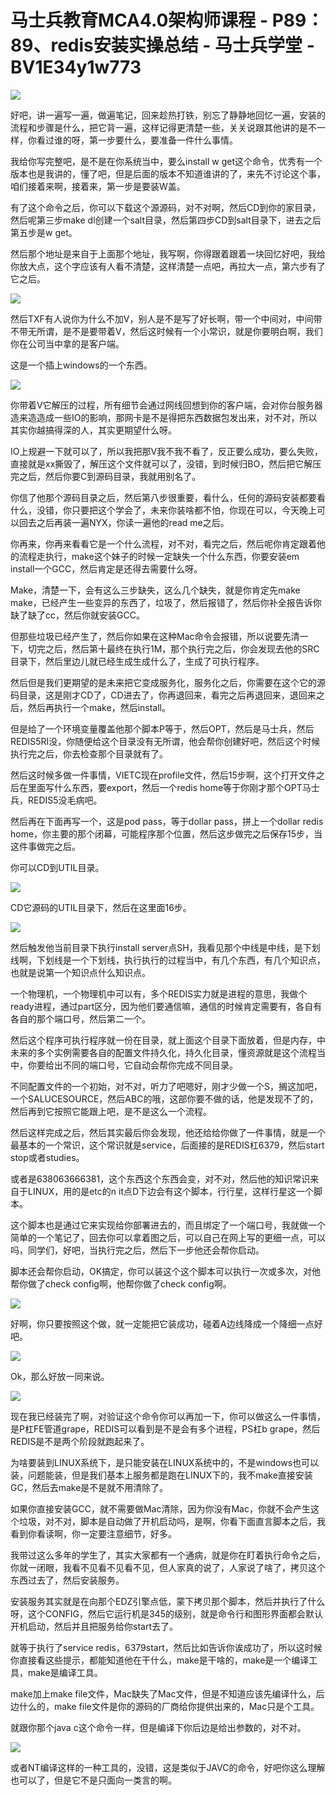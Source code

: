 # 马士兵教育MCA4.0架构师课程 - P89：89、redis安装实操总结 - 马士兵学堂 - BV1E34y1w773

![](img/d09438c5c5f1d55f5804b06c880dbe37_0.png)

好吧，讲一遍写一遍，做遍笔记，回来趁热打铁，别忘了静静地回忆一遍，安装的流程和步骤是什么，把它背一遍，这样记得更清楚一些，关关说跟其他讲的是不一样，你看过谁的呀，第一步要什么，要准备一件什么事情。

我给你写完整吧，是不是在你系统当中，要么install w get这个命令，优秀有一个版本也是我讲的，懂了吧，但是后面的版本不知道谁讲的了，来先不讨论这个事，咱们接着来啊，接着来，第一步是要装W盖。

有了这个命令之后，你可以下载这个源源码，对不对啊，然后CD到你的家目录，然后呢第三步make dl创建一个salt目录，然后第四步CD到salt目录下，进去之后第五步是w get。

然后那个地址是来自于上面那个地址，我写啊，你得跟着跟着一块回忆好吧，我给你放大点，这个字应该有人看不清楚，这样清楚一点吧，再拉大一点，第六步有了它之后。



![](img/d09438c5c5f1d55f5804b06c880dbe37_2.png)

然后TXF有人说你为什么不加V，别人是不是写了好长啊，带一个中间对，中间带不带无所谓，是不是要带着V，然后这时候有一个小常识，就是你要明白啊，我们你在公司当中拿的是客户端。

这是一个插上windows的一个东西。

![](img/d09438c5c5f1d55f5804b06c880dbe37_4.png)

你带着V它解压的过程，所有细节会通过网线回想到你的客户端，会对你台服务器造来造造成一些IO的影响，那网卡是不是得把东西数据包发出来，对不对，所以其实你越搞得深的人，其实更期望什么呀。

IO上规避一下就可以了，所以我把那V我不我不看了，反正要么成功，要么失败，直接就是xx撕毁了，解压这个文件就可以了，没错，到时候归BO，然后把它解压完之后，然后你要C到源码目录，我就用别名了。

你信了他那个源码目录之后，然后第八步很重要，看什么，任何的源码安装都要看什么，没错，你只要把这个学会了，未来你装啥都不怕，你现在可以，今天晚上可以回去之后再装一遍NYX，你读一遍他的read me之后。

你再来，你再来看看它是一个什么流程，对不对，看完之后，然后呢你肯定跟着他的流程走执行，make这个妹子的时候一定缺失一个什么东西，你要安装em install一个GCC，然后肯定是还得去需要什么呀。

Make，清楚一下，会有这么三步缺失，这么几个缺失，就是你肯定先make make，已经产生一些变异的东西了，垃圾了，然后报错了，然后你补全报告诉你缺了缺了cc，然后你就安装GCC。

但那些垃圾已经产生了，然后你如果在这种Mac命令会报错，所以说要先清一下，切完之后，然后第十最终在执行1M，那个执行完之后，你会发现去他的SRC目录下，然后里边儿就已经生成生成什么了，生成了可执行程序。

然后但是我们更期望的是未来把它变成服务化，服务化之后，你需要在这个它的源码目录，这是刚才CD了，CD进去了，你再退回来，看完之后再退回来，退回来之后，然后再执行一个make，然后install。

但是给了一个环境变量覆盖他那个脚本P等于，然后OPT，然后是马士兵，然后REDIS5RI没，你随便给这个目录没有无所谓，他会帮你创建好吧，然后这个时候执行完之后，你去检查那个目录就有了。

然后这时候多做一件事情，VIETC现在profile文件，然后15步啊，这个打开文件之后在里面写什么东西，要export，然后一个redis home等于你刚才那个OPT马士兵，REDIS5没毛病吧。

然后再在下面再写一个，这是pod pass，等于dollar pass，拼上一个dollar redis home，你主要的那个闭幕，可能程序那个位置，然后这步做完之后保存15步，当这件事做完之后。

你可以CD到UTIL目录。

![](img/d09438c5c5f1d55f5804b06c880dbe37_6.png)

CD它源码的UTIL目录下，然后在这里面16步。

![](img/d09438c5c5f1d55f5804b06c880dbe37_8.png)

然后触发他当前目录下执行install server点SH，我看见那个中线是中线，是下划线啊，下划线是一个下划线，执行执行的过程当中，有几个东西，有几个知识点，也就是说第一个知识点什么知识点。

一个物理机，一个物理机中可以有，多个REDIS实力就是进程的意思，我做个ready进程，通过part区分，因为他们要通信嘛，通信的时候肯定需要有，各自有各自的那个端口号，然后第二一个。

然后这个程序可执行程序就一份在目录，就上面这个目录下面放着，但是内存，中未来的多个实例需要各自的配置文件持久化，持久化目录，懂资源就是这个流程当中，你要给出不同的端口号，它自动会帮你完成不同目录。

不同配置文件的一个初始，对不对，听力了吧嗯好，刚才少做一个S，搁这加吧，一个SALUCESOURCE，然后ABC的哦，这部你要不做的话，他是发现不了的，然后再到它按照它能跟上吧，是不是这么一个流程。

然后这样完成之后，然后其实最后你会发现，他还给给你做了一件事情，就是一个最基本的一个常识，这个常识就是service，后面接的是REDIS杠6379，然后start stop或者studies。

或者是638063666381，这个东西这个东西会变，对不对，然后他的知识常识来自于LINUX，用的是etc的n it点D下边会有这个脚本，行行星，这样行星这一个脚本。

这个脚本也是通过它来实现给你部署进去的，而且绑定了一个端口号，我就做一个简单的一个笔记了，回去你可以拿着图之后，可以自己在网上写的更细一点，可以吗，同学们，好吧，当执行完之后，然后下一步他还会帮你启动。

脚本还会帮你启动，OK搞定，你可以装这个这个脚本可以执行一次或多次，对他帮你做了check config啊，他帮你做了check config啊。



![](img/d09438c5c5f1d55f5804b06c880dbe37_10.png)

好啊，你只要按照这个做，就一定能把它装成功，碰着A边线降成一个降细一点好吧。

![](img/d09438c5c5f1d55f5804b06c880dbe37_12.png)

Ok，那么好放一同来说。

![](img/d09438c5c5f1d55f5804b06c880dbe37_14.png)

现在我已经装完了啊，对验证这个命令你可以再加一下，你可以做这么一件事情，是P杠FE管道grape，REDIS可以看到是不是会有多个进程，PS杠b grape，然后REDIS是不是两个阶段就跑起来了。

为啥要装到LINUX系统下，是只能安装在LINUX系统中的，不是windows也可以装，问题能装，但是我们基本上服务都是跑在LINUX下的，我不make直接安装GC，然后去make是不是就不用清除了。

如果你直接安装GCC，就不需要做Mac清除，因为你没有Mac，你就不会产生这个垃圾，对不对，脚本是自动做了开机启动吗，是啊，你看下面直言脚本之后，我看到你看读啊，你一定要注意细节，好多。

我带过这么多年的学生了，其实大家都有一个通病，就是你在盯着执行命令之后，你就一闭眼，我看不见看不见看不见，但人家真的说了，人家说了啥了，拷贝这个东西过去了，然后安装服务。

安装服务其实就是在向那个EDZ引擎点低，蒙下拷贝那个脚本，然后并执行了什么呀，这个CONFIG，然后它运行机是345的级别，就是命令行和图形界面都会默认开机启动，然后并且把服务给你start去了。

就等于执行了service redis，6379start，然后比如告诉你诶成功了，所以这时候你直接看这些提示，都能知道他在干什么，make是干啥的，make是一个编译工具，make是编译工具。

make加上make file文件，Mac缺失了Mac文件，但是不知道应该先编译什么，后边什么的，make file文件是你的源码的厂商给你提供出来的，Mac只是个工具。

就跟你那个java c这个命令一样，但是编译下你后边是给出参数的，对不对。

![](img/d09438c5c5f1d55f5804b06c880dbe37_16.png)

或者NT编译这样的一种工具的，没错，这是类似于JAVC的命令，好吧你这么理解也可以了，但是它不是只面向一类言的啊。

